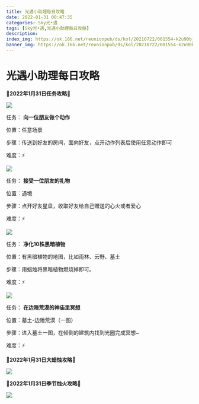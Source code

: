 ```yaml
---
title: 光遇小助理每日攻略
date: 2022-01-31 00:47:35
categories: Sky光•遇
tags: [Sky光•遇,光遇小助理每日攻略]
description: 
index_img: https://ok.166.net/reunionpub/ds/kol/20210722/001554-k2u90bj7ay.png?imageView&thumbnail=600x0&type=jpg
banner_img: https://ok.166.net/reunionpub/ds/kol/20210722/001554-k2u90bj7ay.png?imageView&thumbnail=600x0&type=jpg
---
```

# 光遇小助理每日攻略
  

**🌊2022年1月31日任务攻略🌊**

![](https://ok.166.net/reunionpub/ds/kol/20220131/000611-j76eya9pw5.png)

任务： **向一位朋友做个动作**

位置：任意场景

步骤：传送到好友的房间，面向好友，点开动作列表后使用任意动作即可

难度：⚡

![](https://ok.166.net/reunionpub/ds/kol/20220131/000628-dg5cys2uli.png)

任务： **接受一位朋友的礼物**

位置：遇境

步骤：点开好友星盘，收取好友给自己赠送的心火或者爱心

难度：⚡

![](https://ok.166.net/reunionpub/ds/kol/20220131/000714-yoeu32pcsn.png)

任务： **净化10株黑暗植物**

位置：有黑暗植物的地图，比如雨林、云野、墓土

步骤：用蜡烛将黑暗植物燃烧掉即可。

难度：⚡

![](https://ok.166.net/reunionpub/ds/kol/20220131/000750-0sec92l5g6.png)

任务： **在边陲荒漠的神庙里冥想**

位置：墓土-边陲荒漠（一图）

步骤：进入墓土一图，在倾倒的建筑内找到光圈完成冥想~

难度：⚡

 **🌊2022年1月31日大蜡烛攻略🌊**

![](https://ok.166.net/reunionpub/ds/kol/20220131/000852-k5mlyw621u.png)

  

 **🌊2022年1月31日季节烛火攻略🌊**

![](https://ok.166.net/reunionpub/ds/kol/20220131/001029-g9k4pis8o2.png)

  

  

  

  

  

  

